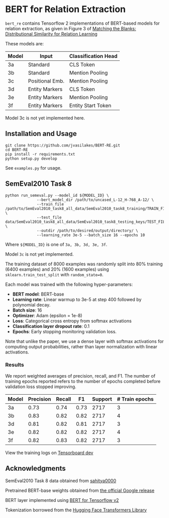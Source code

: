 # BERT for Relation Extraction

`bert_re` contains Tensorflow 2 implementations of BERT-based models
for relation extraction, as given in Figure 3 of
[Matching the Blanks: Distributional Similarity for Relation Learning](https://www.aclweb.org/anthology/P19-1279/)

These models are:

| Model  | Input           | Classification Head   |
|--------|-----------------|-----------------------|
|  3a    | Standard        |  CLS Token            |
|  3b    | Standard        |  Mention Pooling      |
|  3c    | Positional Emb. |  Mention Pooling      |
|  3d    | Entity Markers  |  CLS Token            |
|  3e    | Entity Markers  |  Mention Pooling      |
|  3f    | Entity Markers  |  Entity Start Token   |

Model 3c is not yet implemented here.


## Installation and Usage

```
git clone https://github.com/jvasilakes/BERT-RE.git
cd BERT-RE
pip install -r requirements.txt
python setup.py develop
```

See `examples.py` for usage.


## SemEval2010 Task 8

```
python run_semeval.py --model_id ${MODEL_ID} \
		      --bert_model_dir /path/to/uncased_L-12_H-768_A-12/ \
		      --train_file /path/to/SemEval2010_task8_all_data/SemEval2010_task8_training/TRAIN_FILE.TXT \
		      --test_file data/SemEval2010_task8_all_data/SemEval2010_task8_testing_keys/TEST_FILE_FULL.TXT \
		      --outdir /path/to/desired/output/directory/ \
		      --learning_rate 3e-5 --batch_size 16 --epochs 10
```

Where `${MODEL_ID}` is one of `3a, 3b, 3d, 3e, 3f`.

Model `3c` is not yet implemented.

The training dataset of 8000 examples was randomly split into 80% training (6400 examples)
and 20% (1600 examples) using `sklearn.train_test_split` with `random_state=0`.

Each model was trained with the following hyper-parameters:

 * **BERT model**: BERT-base
 * **Learning rate**: Linear warmup to 3e-5 at step 400 followed by polynomial decay.
 * **Batch size**: 16
 * **Optimizer**: Adam (epsilon = 1e-8)
 * **Loss**: Categorical cross entropy from softmax activations
 * **Classification layer dropout rate**: 0.1
 * **Epochs**: Early stopping monitoring validation loss.

Note that unlike the paper, we use a dense layer with softmax activations for computing output probabilities,
rather than layer normalization with linear activations. 


### Results

We report weighted averages of precision, recall, and F1. The number of training epochs reported refers to the number
of epochs completed before validation loss stopped improving.

| Model  | Precision | Recall   |  F1    | Support | # Train epochs |
|--------|-----------|----------|--------|---------|----------------|
|  3a    |    0.73   |  0.74    | 0.73   |  2717   |       3        |
|  3b    |    0.83   |  0.82    | 0.82   |  2717   |       4        |
|  3d    |    0.81   |  0.82    | 0.81   |  2717   |       3        |
|  3e    |    0.82   |  0.82    | 0.82   |  2717   |       4        |
|  3f    |    0.82   |  0.83    | 0.82   |  2717   |       3        |

View the training logs on [Tensorboard dev](https://tensorboard.dev/experiment/J2J7PtbWT3eOCMz80z1QLA/)


## Acknowledgments

SemEval2010 Task 8 data obtained from [sahitya0000](https://github.com/sahitya0000/Relation-Classification)

Pretrained BERT-base weights obtained from [the official Google release](https://github.com/google-research/bert)

BERT layer implemented using [BERT for Tensorflow v2](https://github.com/kpe/bert-for-tf2)

Tokenization borrowed from the [Hugging Face Transformers Library](https://github.com/huggingface/transformers/tree/master/src/transformers)
